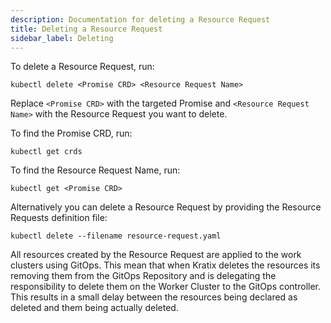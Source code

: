 ```yaml
---
description: Documentation for deleting a Resource Request
title: Deleting a Resource Request
sidebar_label: Deleting
---
```


To delete a Resource Request, run:

```
kubectl delete <Promise CRD> <Resource Request Name>
```

Replace `<Promise CRD>` with the targeted Promise and `<Resource Request Name>` with the
Resource Request you want to delete.

To find the Promise CRD, run:

```
kubectl get crds
```

To find the Resource Request Name, run:

```
kubectl get <Promise CRD>
```

Alternatively you can delete a Resource Request by providing the Resource Requests
definition file:

```
kubectl delete --filename resource-request.yaml
```

All resources created by the Resource Request are applied to the work clusters using GitOps.
This mean that when Kratix deletes the resources its removing them from the GitOps Repository and
is delegating the responsibility to delete them on the Worker Cluster to the
GitOps controller. This results in a small delay between the resources being
declared as deleted and them being actually deleted.
